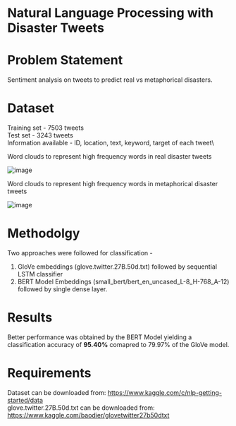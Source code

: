 # Natural Language Processing with Disaster Tweets

# Problem Statement
Sentiment analysis on tweets to predict real vs metaphorical disasters.

# Dataset
Training set - 7503 tweets\
Test set - 3243 tweets\
Information available - ID, location, text, keyword, target of each tweet\


Word clouds to represent high frequency words in real disaster tweets

![image](https://user-images.githubusercontent.com/68511654/129452955-a81d2aeb-cb75-4ac3-be57-07396d3567a1.png)

Word clouds to represent high frequency words in metaphorical disaster tweets

![image](https://user-images.githubusercontent.com/68511654/129452963-1ec4f1f9-17b9-4260-b647-60da23d0411c.png)

# Methodolgy
Two approaches were followed for classification -
1. GloVe embeddings (glove.twitter.27B.50d.txt) followed by sequential LSTM classifier 
2. BERT Model Embeddings (small_bert/bert_en_uncased_L-8_H-768_A-12) followed by single dense layer.

# Results
Better performance was obtained by the BERT Model yielding a classification accuracy of **95.40%** comapred to 79.97% of the GloVe model.

# Requirements
Dataset can be downloaded from: https://www.kaggle.com/c/nlp-getting-started/data \
glove.twitter.27B.50d.txt can be downloaded from: https://www.kaggle.com/baodier/glovetwitter27b50dtxt





